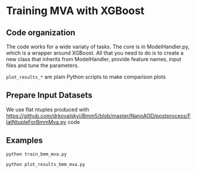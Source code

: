 # Training MVA with XGBoost

## Code organization

The code works for a wide variaty of tasks. The core is in
ModelHandler.py, which is a wrapper around XGBoost. All that you need
to do is to create a new class that inherits from ModelHandler,
provide feature names, input files and tune the parameters.

`plot_results_*` are plain Python scripts to make comparison plots

## Prepare Input Datasets

We use flat ntuples produced with
https://github.com/drkovalskyi/Bmm5/blob/master/NanoAOD/postprocess/FlatNtupleForBmmMva.py
code

## Examples

`python train_bmm_mva.py`

`python plot_results_bmm_mva.py`

